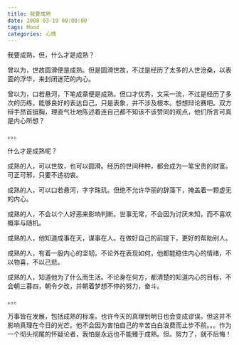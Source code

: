 ```yaml
---
title: 我要成熟
date: 2008-03-19 00:00:00
tags: Mood
categories: 心情
---
```


我要成熟，但，什么才是成熟？

曾以为，世故圆滑便是成熟。但是圆滑世故，不过是经历了太多的人世沧桑，以表面的浮华，来封闭迷茫的内心。

曾以为，口若悬河，下笔成章便是成熟。但口才优秀，文采一流，不过是经历了多次的历练，能够良好的表达自己，只是表象，并不涉及根本。想想辩论赛吧。双方辩手昂首挺胸，理直气壮地陈述着连自己都不知该不该赞同的观点，他们所言可真是内心所想？

。。。

什么才是成熟呢？

成熟的人，可以世故，也可以圆滑。经历的世间种种，都会成为一笔宝贵的财富。可正可邪，只要不违初衷。

成熟的人，可以口若悬河，字字珠玑。但绝不允许华丽的辞藻下，掩盖着一颗虚无的内心。

成熟的人，不会以个人好恶来影响判断。世事无常，不会因为讨厌未知，而不喜欢概率与随机。

成熟的人，他知道成事在天，谋事在人。在做好自己的前提下，更好的帮助别人。

成熟的人，有着一股内心的坚韧。不论外在表现如何，他都能稳住内心的情绪，不以物喜，不以己悲。

成熟的人，知道他为了什么而生活。不论身在何方，都清楚的知道内心的目标，不会朝三暮四，朝令夕改，并朝着梦想不停的努力，奋斗。

。。。

万事皆在发展，包括成熟的标准。也许今天的真理到明日也会变成谬误。但这并不影响真理在今日的光芒。他不会因为害怕自己的辛苦白白浪费而止步不前。。。作为一个彻头彻尾的怀疑论者，我怕是永远也不能臻于成熟。但。努力了，就不后悔！
